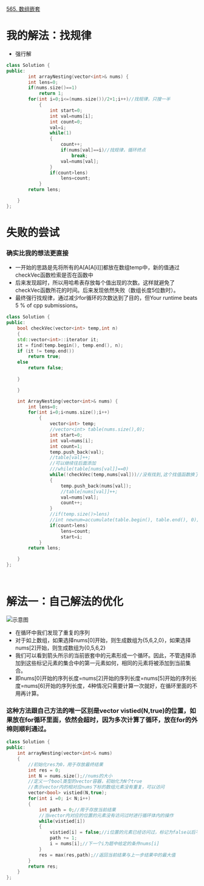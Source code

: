 [565. 数组嵌套](https://leetcode-cn.com/problems/array-nesting/description/)

# 我的解法：找规律
- 强行解
```C++
class Solution {
public:
        int arrayNesting(vector<int>& nums) {
        int lens=0;
        if(nums.size()==1)
            return 1;
        for(int i=0;i<=(nums.size())/2+1;i++)//找规律，只搜一半
            {
                int start=0;     
                int val=nums[i];
                int count=0;
                val=i;
                while(1)
                {
                    count++;
                    if(nums[val]==i)//找规律，循环终点
                        break;
                    val=nums[val];
                }
                if(count>lens)
                    lens=count;
            }
        return lens;

    }
};
```

# 失败的尝试
### 确实比我的想法更直接

- 一开始的思路是先将所有的A[A[A[i]]]都放在数组temp中，新的值通过checkVec函数检索是否在函数中
- 后来发现超时，所以用哈希表存放每个值出现的次数。这样就避免了checkVec函数所花的时间。后来发现依然失败（数组长度5位数时）。
- 最终强行找规律，通过减少for循环的次数达到了目的，但Your runtime beats 5 % of cpp submissions。



```c++
class Solution {
public:
    bool checkVec(vector<int> temp,int n)
    {
    std::vector<int>::iterator it;
    it = find(temp.begin(), temp.end(), n);
    if (it != temp.end())
        return true;
    else
        return false;
    
    }

    }

    int ArrayNesting(vector<int>& nums) {
        int lens=0;
        for(int i=0;i<nums.size();i++)
            {
                vector<int> temp;
                //vector<int> table(nums.size(),0);
                int start=0;     
                int val=nums[i];
                int count=1;
                temp.push_back(val);
                //table[val]++;
                //可以继续往后面添加
                ///while(table[nums[val]]==0)
                while(!checkVec(temp,nums[val]))//没有找到,这个找值函数换了很多（二叉树等）依然超时
                {
                    temp.push_back(nums[val]);
                    //table[nums[val]]++;
                    val=nums[val];
                    count++;
                }
                //if(temp.size()>lens)
                //int newnum=accumulate(table.begin(), table.end(), 0);
                if(count>lens)
                    lens=count;
                    start=i;
            }
        return lens;

    }
};




```

# 解法一：自己解法的优化
![示意图](https://pic.leetcode-cn.com/Figures/565/Array_Nesting.PNG)
- 在循环中我们发现了重复的序列
- 对于如上数组，如果选择nums[0]开始，则生成数组为{5,6,2,0}，如果选择nums[2]开始，则生成数组为{0,5,6,2}
- 我们可以看到箭头所示的当前嵌套中的元素形成一个循环。因此，不管选择添加到这些标记元素的集合中的第一元素如何，相同的元素将被添加到当前集合。
- 即nums[0]开始的序列长度=nums[2]开始的序列长度=nums[5]开始的序列长度=nums[6]开始的序列长度，4种情况只需要计算一次就好，在循环里面的不用再计算。
### 这种方法跟自己方法的唯一区别是vector<bool> vistied(N,true)的位置，如果放在for循环里面，依然会超时，因为多次计算了循环，放在for的外棉则顺利通过。
```C++
class Solution {
public:
    int arrayNesting(vector<int>& nums) 
    {
        //初始化res为0，用于存放最终结果
        int res = 0;
        int N = nums.size();//nums的大小
        //定义一个bool类型的vector容器，初始化为N个true
        //表示vector内的相对应nums下标的数组元素没有重复，可以访问
        vector<bool> vistied(N,true);
        for(int i =0; i< N;i++)
        {
            int path = 0;//用于存放当前结果
            //当vector内对应的位置的元素没有访问过时进行循环体内的操作
            while(vistied[i])
            {
                vistied[i] = false;//i位置的元素已经访问过，标记为false以后不能再访问
                path += 1;
                i = nums[i];//下一个i为题中给定的条件nums[i]
            }
            res = max(res,path);//返回当前结果与上一步结果中的最大值
        }
        return res;
    }
};
```